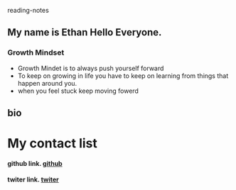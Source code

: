 reading-notes

## My name is Ethan Hello Everyone.
### Growth Mindset

- Growth Mindet is to always push yourself forward
- To keep on growing in life you have to keep on learning from things that happen around you.
- when you feel stuck keep moving fowerd 

## bio 

# My contact list
#### github link. [github](https://github.com/rejordon93)
#### twiter link. [twiter](https://twitter.com/?lang=en)

